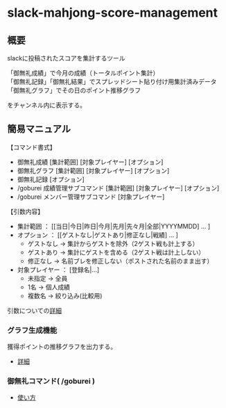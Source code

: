 # slack-mahjong-score-management

## 概要

slackに投稿されたスコアを集計するツール

「御無礼成績」で今月の成績（トータルポイント集計）  
「御無礼記録」「御無礼結果」でスプレッドシート貼り付け用集計済みデータ  
「御無礼グラフ」でその日のポイント推移グラフ

をチャンネル内に表示する。

## 簡易マニュアル
【コマンド書式】
- 御無礼成績 [集計範囲] [対象プレイヤー] [オプション]
- 御無礼グラフ [集計範囲] [対象プレイヤー] [オプション]
- 御無礼記録 [オプション]
- /goburei 成績管理サブコマンド [集計範囲] [対象プレイヤー] [オプション]
- /goburei メンバー管理サブコマンド [対象プレイヤー]

【引数内容】
- 集計範囲 ： [[当日|今日|昨日|今月|先月|先々月|全部|YYYYMMDD] ... ]
- オプション ： [[ゲストなし|ゲストあり|修正なし|戦績] ... ]
  - ゲストなし → 集計からゲストを除外（2ゲスト戦も計上する）
  - ゲストあり → 集計にゲストを含める（2ゲスト戦は計上しない）
  - 修正なし → 名前ブレを修正しない（ポストされた名前のまま出す）
- 対象プレイヤー ： [登録名|...]
  - 未指定 → 全員
  - 1名 → 個人成績
  - 複数名 → 絞り込み(比較用)

引数についての[詳細](document/argument_keyword.md)

### グラフ生成機能
獲得ポイントの推移グラフを出力する。
- [詳細](document/graph.md)

### 御無礼コマンド( /goburei )
- [使い方](document/command.md)

